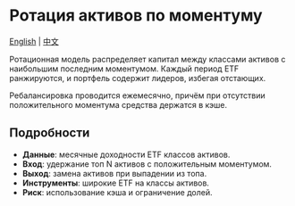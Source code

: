 # Ротация активов по моментуму
[English](README.md) | [中文](README_cn.md)

Ротационная модель распределяет капитал между классами активов с наибольшим последним моментумом. Каждый период ETF ранжируются, и портфель содержит лидеров, избегая отстающих.

Ребалансировка проводится ежемесячно, причём при отсутствии положительного моментума средства держатся в кэше.

## Подробности

- **Данные**: месячные доходности ETF классов активов.
- **Вход**: удержание топ N активов с положительным моментумом.
- **Выход**: замена активов при выпадении из топа.
- **Инструменты**: широкие ETF на классы активов.
- **Риск**: использование кэша и ограничение долей.

